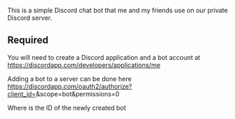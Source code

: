 This is a simple Discord chat bot that me and my friends use on our private Discord server.

## Required

You will need to create a Discord application and a bot account at https://discordapp.com/developers/applications/me

Adding a bot to a server can be done here https://discordapp.com/oauth2/authorize?client_id=<botID>&scope=bot&permissions=0

Where <botID> is the ID of the newly created bot
